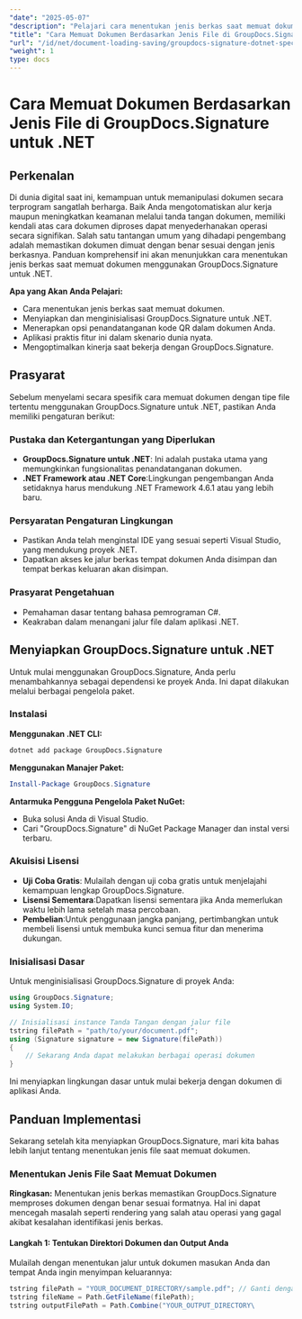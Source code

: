 ```yaml
---
"date": "2025-05-07"
"description": "Pelajari cara menentukan jenis berkas saat memuat dokumen menggunakan GroupDocs.Signature untuk .NET. Sederhanakan pemrosesan dokumen Anda dengan panduan langkah demi langkah kami."
"title": "Cara Memuat Dokumen Berdasarkan Jenis File di GroupDocs.Signature untuk .NET&#58; Panduan Lengkap"
"url": "/id/net/document-loading-saving/groupdocs-signature-dotnet-specify-file-type-loading/"
"weight": 1
type: docs
---
```

# Cara Memuat Dokumen Berdasarkan Jenis File di GroupDocs.Signature untuk .NET

## Perkenalan

Di dunia digital saat ini, kemampuan untuk memanipulasi dokumen secara terprogram sangatlah berharga. Baik Anda mengotomatiskan alur kerja maupun meningkatkan keamanan melalui tanda tangan dokumen, memiliki kendali atas cara dokumen diproses dapat menyederhanakan operasi secara signifikan. Salah satu tantangan umum yang dihadapi pengembang adalah memastikan dokumen dimuat dengan benar sesuai dengan jenis berkasnya. Panduan komprehensif ini akan menunjukkan cara menentukan jenis berkas saat memuat dokumen menggunakan GroupDocs.Signature untuk .NET.

**Apa yang Akan Anda Pelajari:**
- Cara menentukan jenis berkas saat memuat dokumen.
- Menyiapkan dan menginisialisasi GroupDocs.Signature untuk .NET.
- Menerapkan opsi penandatanganan kode QR dalam dokumen Anda.
- Aplikasi praktis fitur ini dalam skenario dunia nyata.
- Mengoptimalkan kinerja saat bekerja dengan GroupDocs.Signature.

## Prasyarat

Sebelum menyelami secara spesifik cara memuat dokumen dengan tipe file tertentu menggunakan GroupDocs.Signature untuk .NET, pastikan Anda memiliki pengaturan berikut:

### Pustaka dan Ketergantungan yang Diperlukan
- **GroupDocs.Signature untuk .NET**: Ini adalah pustaka utama yang memungkinkan fungsionalitas penandatanganan dokumen.
- **.NET Framework atau .NET Core**:Lingkungan pengembangan Anda setidaknya harus mendukung .NET Framework 4.6.1 atau yang lebih baru.

### Persyaratan Pengaturan Lingkungan
- Pastikan Anda telah menginstal IDE yang sesuai seperti Visual Studio, yang mendukung proyek .NET.
- Dapatkan akses ke jalur berkas tempat dokumen Anda disimpan dan tempat berkas keluaran akan disimpan.

### Prasyarat Pengetahuan
- Pemahaman dasar tentang bahasa pemrograman C#.
- Keakraban dalam menangani jalur file dalam aplikasi .NET.
  
## Menyiapkan GroupDocs.Signature untuk .NET

Untuk mulai menggunakan GroupDocs.Signature, Anda perlu menambahkannya sebagai dependensi ke proyek Anda. Ini dapat dilakukan melalui berbagai pengelola paket.

### Instalasi

**Menggunakan .NET CLI:**
```bash
dotnet add package GroupDocs.Signature
```

**Menggunakan Manajer Paket:**
```powershell
Install-Package GroupDocs.Signature
```

**Antarmuka Pengguna Pengelola Paket NuGet:**
- Buka solusi Anda di Visual Studio.
- Cari "GroupDocs.Signature" di NuGet Package Manager dan instal versi terbaru.

### Akuisisi Lisensi

- **Uji Coba Gratis**: Mulailah dengan uji coba gratis untuk menjelajahi kemampuan lengkap GroupDocs.Signature.
- **Lisensi Sementara**:Dapatkan lisensi sementara jika Anda memerlukan waktu lebih lama setelah masa percobaan.
- **Pembelian**:Untuk penggunaan jangka panjang, pertimbangkan untuk membeli lisensi untuk membuka kunci semua fitur dan menerima dukungan.

### Inisialisasi Dasar

Untuk menginisialisasi GroupDocs.Signature di proyek Anda:
```csharp
using GroupDocs.Signature;
using System.IO;

// Inisialisasi instance Tanda Tangan dengan jalur file
tstring filePath = "path/to/your/document.pdf";
using (Signature signature = new Signature(filePath))
{
    // Sekarang Anda dapat melakukan berbagai operasi dokumen
}
```

Ini menyiapkan lingkungan dasar untuk mulai bekerja dengan dokumen di aplikasi Anda.

## Panduan Implementasi

Sekarang setelah kita menyiapkan GroupDocs.Signature, mari kita bahas lebih lanjut tentang menentukan jenis file saat memuat dokumen.

### Menentukan Jenis File Saat Memuat Dokumen

**Ringkasan:**
Menentukan jenis berkas memastikan GroupDocs.Signature memproses dokumen dengan benar sesuai formatnya. Hal ini dapat mencegah masalah seperti rendering yang salah atau operasi yang gagal akibat kesalahan identifikasi jenis berkas.

#### Langkah 1: Tentukan Direktori Dokumen dan Output Anda

Mulailah dengan menentukan jalur untuk dokumen masukan Anda dan tempat Anda ingin menyimpan keluarannya:
```csharp
tstring filePath = "YOUR_DOCUMENT_DIRECTORY/sample.pdf"; // Ganti dengan jalur sebenarnya
tstring fileName = Path.GetFileName(filePath);
tstring outputFilePath = Path.Combine("YOUR_OUTPUT_DIRECTORY\